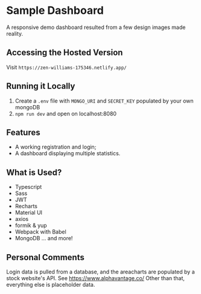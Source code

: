 # Sample Dashboard
A responsive demo dashboard resulted from a few design images made reality. 

## Accessing the Hosted Version
Visit `https://zen-williams-175346.netlify.app/`

## Running it Locally
1. Create a `.env` file with `MONGO_URI` and `SECRET_KEY` populated by your own mongoDB
2. `npm run dev` and open on localhost:8080 

## Features
- A working registration and login;
- A dashboard displaying multiple statistics.

## What is Used?
- Typescript
- Sass
- JWT
- Recharts
- Material UI
- axios
- formik & yup
- Webpack with Babel
- MongoDB
... and more! 

## Personal Comments
Login data is pulled from a database, and the areacharts are populated by a stock website's API. See https://www.alphavantage.co/
Other than that, everything else is placeholder data.
